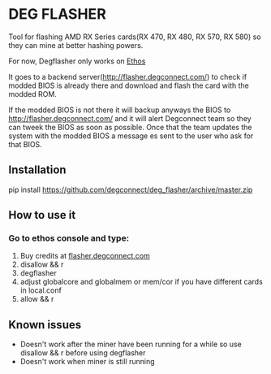 DEG FLASHER
===========

Tool for flashing AMD RX Series cards(RX 470, RX 480, RX 570, RX 580) so they can mine at better hashing powers.

For now, Degflasher only works on [Ethos](https://www.ethosdistro.com)

It goes to a backend server(http://flasher.degconnect.com/) to check if modded BIOS is already there and download and flash the card with the modded ROM.

If the modded BIOS is not there it will backup anyways the BIOS to http://flasher.degconnect.com/ and it will alert Degconnect team so they can tweek the BIOS as soon as possible. Once that the team updates the system with the modded BIOS a message es sent to the user who ask for that BIOS.


## Installation

pip install https://github.com/degconnect/deg_flasher/archive/master.zip

## How to use it

### Go to ethos console and type:
1. Buy credits at [flasher.degconnect.com](http://flasher.degconnect.com)
2. disallow && r
3. degflasher
4. adjust globalcore and globalmem or mem/cor <hostname> if you have different cards in local.conf
5. allow && r

## Known issues

* Doesn't work after the miner have been running for a while so use disallow && r before using degflasher
* Doesn't work when miner is still running



